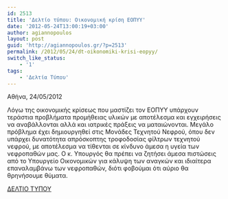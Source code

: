 ```yaml
---
id: 2513
title: 'Δελτίο τύπου: Οικονομική κρίση ΕΟΠΥΥ'
date: '2012-05-24T13:00:19+03:00'
author: agiannopoulos
layout: post
guid: 'http://agiannopoulos.gr/?p=2513'
permalink: /2012/05/24/dt-oikonomiki-krisi-eopyy/
switch_like_status:
    - '1'
tags:
    - 'Δελτία Τύπου'
---
```


Αθήνα, 24/05/2012

Λόγω της οικονομικής κρίσεως που μαστίζει τον ΕΟΠΥΥ υπάρχουν τεράστια προβλήματα προμήθειας υλικών με αποτέλεσμα και εγχειρήσεις να αναβάλλονται αλλά και ιατρικές πράξεις να ματαιώνονται. Μεγάλο πρόβλημα έχει δημιουργηθεί στις Μονάδες Τεχνητού Νεφρού, όπου δεν υπάρχει δυνατότητα απρόσκοπτης τροφοδοσίας φίλτρων τεχνητού νεφρού, με αποτέλεσμα να τίθενται σε κίνδυνο άμεσα η υγεία των νεφροπαθών μας. Ο κ. Υπουργός θα πρέπει να ζητήσει άμεσα πιστώσεις από το Υπουργείο Οικονομικών για κάλυψη των αναγκών και ιδιαίτερα επαναλαμβάνω των νεφροπαθών, διότι φοβούμαι ότι αύριο θα θρηνήσουμε θύματα.

[ΔΕΛΤΙΟ ΤΥΠΟΥ](/wp-content/uploads/2012/05/deltio_typou_gia_oikonomiki_krisi_eopyy_24052012.pdf)